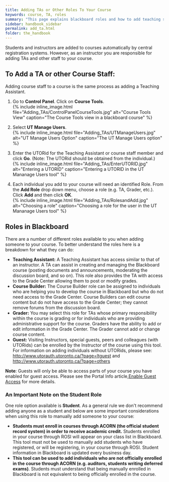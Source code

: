 ```yaml
---
title: Adding TAs or Other Roles To Your Course
keywords: course, TA, roles
summary: "This page explains blackboard roles and how to add teaching support staff like TAs to your course."
sidebar: handbook_sidebar
permalink: add_ta.html
folder: the_handbook
---
```


Students and instructors are added to courses automatically by central registration systems. However, as an instructor you are responsible for adding TAs and other staff to your course.

## To Add a TA or other Course Staff:

Adding course staff to a course is the same process as adding a Teaching Assistant.

   1. Go to **Control Panel**. Click on **Course Tools**.<br>
   {% include inline_image.html file="Adding_TAs/ControlPanelCourseTools.jpg"  alt="Course Tools View" caption="The Course Tools view in a blackboard course" %}

   2. Select **UT Manage Users**.<br>
   {% include inline_image.html file="Adding_TAs/UTManageUsers.jpg"  alt="UT Manage Users Option" caption="The UT Manage Users option" %}

   3. Enter the UTORid for the Teaching Assistant or course staff member and click **Go**. (Note: The UTORid should be obtained from the individual.)<br>
   {% include inline_image.html file="Adding_TAs/EnterUTORID.jpg"  alt="Entering a UTORID" caption="Entering a UTORID in the UT Mananage Users tool" %}

   4. Each individual you add to your course will need an identified Role. From the **Add Role** drop down menu, choose a role (e.g. TA, Grader, etc.). Click **Add** and then click **OK**.<br>
   {% include inline_image.html file="Adding_TAs/RolesandAdd.jpg"  alt="Choosing a role" caption="Choosing a role for the user in the UT Mananage Users tool" %}

## Roles in Blackboard

There are a number of different roles available to you when adding someone to your course. To better understand the roles here is a breakdown for what they can do:

   - **Teaching Assistant:** A Teaching Assistant has access similar to that of an instructor. A TA can assist in creating and managing the Blackboard course (posting documents and announcements, moderating the discussion board, and so on). This role also provides the TA with access to the Grade Center allowing them to post or modify grades.
   - **Course Builder:** The Course Builder role can be assigned to individuals who are helping you to develop the course in Blackboard but who do not need access to the Grade Center. Course Builders can edit course content but do not have access to the Grade Center; they cannot remove forums from the discussion board.  
   - **Grader:** You may select this role for TAs whose primary responsibility within the course is grading or for individuals who are providing administrative support for the course. Graders have the ability to add or edit information in the Grade Center. The Grader cannot add or change course content.  
   - **Guest:** Visiting Instructors, special guests, peers and colleagues (with UTORids) can be enrolled by the Instructor of the course using this tool. For information on adding individuals without UTORids, please see: http://www.utorauth.utoronto.ca/?page=ltguest and http://www.utorauth.utoronto.ca/?page=others

   **Note**: Guests will only be able to access parts of your course you have enabled for guest access. Please see the Portal Info article,[Enable Guest Access](http://portalinfo.utoronto.ca/content/guest-access-0) for more details.

### An Important Note on the Student Role

One role option available is **Student**. As a general rule we don't recommend adding anyone as a student and below are some important considerations when using this role to manually add someone to your course:

   - **Students must enroll in courses through ACORN (the official student record system) in order to receive academic credit.** Students enrolled in your course through ROSI will appear on your class list in Blackboard. This tool must not be used to manually add students who have registered, or will be registering, in your course through ROSI.  Student information in Blackboard is updated every business day.
   - **This tool can be used to add individuals who are not officially enrolled in the course through ACORN (e.g. auditors, students writing deferred exams)**. Students must understand that being manually enrolled in Blackboard is not equivalent to being officially enrolled in the course.
